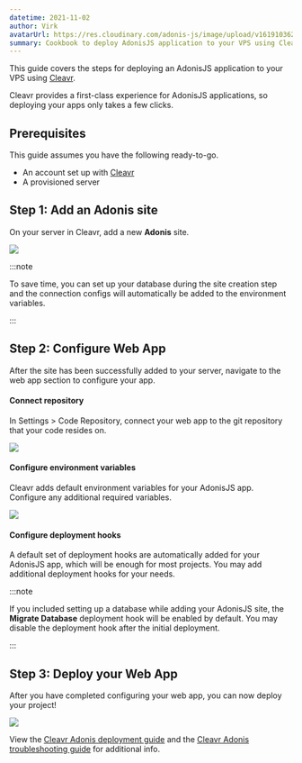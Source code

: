 ```yaml
---
datetime: 2021-11-02
author: Virk
avatarUrl: https://res.cloudinary.com/adonis-js/image/upload/v1619103621/adonisjs-authors-avatars/DYO4KUru_400x400_shujhw.jpg
summary: Cookbook to deploy AdonisJS application to your VPS using Cleavr
---
```


This guide covers the steps for deploying an AdonisJS application to your VPS using [Cleavr](https://cleavr.io).

Cleavr provides a first-class experience for AdonisJS applications, so deploying your apps only takes a few clicks.   


## Prerequisites

This guide assumes you have the following ready-to-go. 

- An account set up with [Cleavr](https://cleavr.io)
- A provisioned server

## Step 1: Add an Adonis site

On your server in Cleavr, add a new **Adonis** site. 

![](/cleavr-new-site.png)

:::note

To save time, you can set up your database during the site creation step and the connection configs will automatically be added to the environment variables. 

:::

## Step 2: Configure Web App

After the site has been successfully added to your server, navigate to the web app section to configure your app. 

#### Connect repository

In Settings > Code Repository, connect your web app to the git repository that your code resides on. 

![](/cleavr-webapp-git-repository.png)

#### Configure environment variables 

Cleavr adds default environment variables for your AdonisJS app. Configure any additional required variables. 

![](/cleavr-env-variables.png)

#### Configure deployment hooks

A default set of deployment hooks are automatically added for your AdonisJS app, which will be enough for most projects. You may add additional deployment hooks for your needs. 

:::note

If you included setting up a database while adding your AdonisJS site, the **Migrate Database** deployment hook will be enabled by default. You may disable the deployment hook after the initial deployment. 

:::

## Step 3: Deploy your Web App

After you have completed configuring your web app, you can now deploy your project! 

![](/cleavr-deployment.png)

View the [Cleavr Adonis deployment guide](https://docs.cleavr.io/guides/adonis) and the [Cleavr Adonis troubleshooting guide](https://docs.cleavr.io/adonis-deployments) for additional info. 
